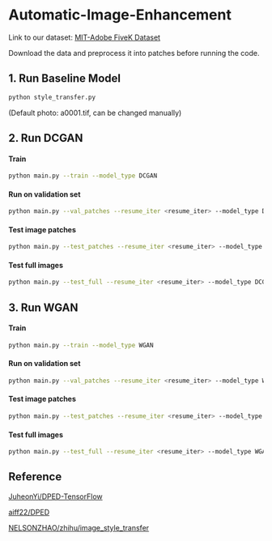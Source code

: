 # Automatic-Image-Enhancement
Link to our dataset: [MIT-Adobe FiveK Dataset](https://data.csail.mit.edu/graphics/fivek/)

Download the data and preprocess it into patches before running the code.

## 1. Run Baseline Model

```bash
python style_transfer.py
```

(Default photo: a0001.tif, can be changed manually)

## 2. Run DCGAN

#### Train

```bash
python main.py --train --model_type DCGAN
```

#### Run on validation set

```bash
python main.py --val_patches --resume_iter <resume_iter> --model_type DCGAN 
```

#### Test image patches

```bash
python main.py --test_patches --resume_iter <resume_iter> --model_type DCGAN 
```

#### Test full images

```bash
python main.py --test_full --resume_iter <resume_iter> --model_type DCGAN 
```

## 3. Run WGAN

#### Train

```bash
python main.py --train --model_type WGAN
```

#### Run on validation set

```bash
python main.py --val_patches --resume_iter <resume_iter> --model_type WGAN 
```

#### Test image patches

```bash
python main.py --test_patches --resume_iter <resume_iter> --model_type WGAN 
```

#### Test full images

```bash
python main.py --test_full --resume_iter <resume_iter> --model_type WGAN 
```

## Reference
[JuheonYi/DPED-TensorFlow](https://github.com/JuheonYi/DPED-TensorFlow)

[aiff22/DPED](https://github.com/aiff22/DPED)

[NELSONZHAO/zhihu/image_style_transfer](https://github.com/NELSONZHAO/zhihu/tree/master/image_style_transfer)